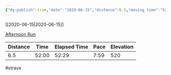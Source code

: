 ```yaml
---
{"dg-publish":true,"date":"2020-06-15","distance":6.5,"moving_time":"52:00","elapsed_time":"52:29","pace":"7:59","total_elevation_gain":520,"url":"https://www.strava.com/activities/3621154232","permalink":"/01-personal/strava/2020-06-15-afternoon-run/","dgPassFrontmatter":true}
---
```



[[2020-06-15\|2020-06-15]]

[Afternoon Run](https://www.strava.com/activities/3621154232)

| Distance | Time  | Elapsed Time | Pace | Elevation |
| -------- | ----- | ------------ | ---- | --------- |
| 6.5      | 52:00 | 52:29        | 7:59 | 520       |




#strava
